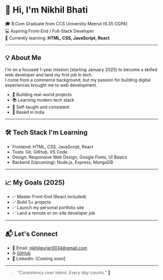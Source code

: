 # 👋 Hi, I'm Nikhil Bhati

🎓 B.Com Graduate from CCS University Meerut (6.35 CGPA)  
💻 Aspiring Front-End / Full-Stack Developer  
🚀 Currently learning: **HTML, CSS, JavaScript, React**

---

## 💡 About Me

I'm on a focused 1-year mission (starting January 2025) to become a skilled web developer and land my first job in tech.  
I come from a commerce background, but my passion for building digital experiences brought me to web development.

- 🔨 Building real-world projects
- 📚 Learning modern tech stack
- 🌱 Self-taught and consistent
- 📍 Based in India

---

## 🛠️ Tech Stack I'm Learning

- Frontend: HTML, CSS, JavaScript, React
- Tools: Git, GitHub, VS Code
- Design: Responsive Web Design, Google Fonts, UI Basics
- Backend (Upcoming): Node.js, Express, MongoDB

---

## 📈 My Goals (2025)

- ✅ Master Front-End (React included)
- ✅ Build 5+ projects
- ✅ Launch my personal portfolio site
- ✅ Land a remote or on-site developer job

---

## 📬 Let's Connect

- 📧 Email: nikhilgurjar0034@gmail.com  
- 🌐 [GitHub](https://github.com/nikhilbhati2004)  
- 💼 LinkedIn: [Coming soon]

---

> _“Consistency over talent. Every day counts.”_ 💯  

